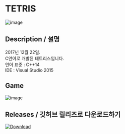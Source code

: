 # TETRIS 
![image](https://user-images.githubusercontent.com/31683152/144196079-32e48720-25f3-4d80-9409-d9c1579add25.png)    



## Description / 설명
2017년 12월 22일.  
C언어로 개발된 테트리스입니다.  
언어 표준 : C++14  
IDE : Visual Studio 2015    



## Game
![image](https://user-images.githubusercontent.com/31683152/144196140-bb1723b8-58a0-4de1-a641-ae8445955fbf.png)    



## Releases  / 깃허브 릴리즈로 다운로드하기
[![Download](https://img.shields.io/github/v/release/DiligentP/Tetris?color=ffd700&include_prereleases&label=DOWNLOAD%20RELEASE&logo=github&logoColor=green&style=for-the-badge)](https://github.com/DiligentP/Tetris/releases)
